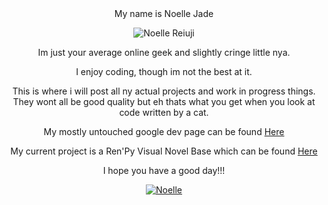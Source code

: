 <div align="center">My name is Noelle Jade
  
![Noelle Reiuji](https://dualfighter1.github.io/images/utsuho%20sprite%204x4.png)

Im just your average online geek and slightly cringe little nya.

I enjoy coding, though im not the best at it.

This is where i will post all ny actual projects and work in progress things. 
They wont all be good quality but eh thats what you get when you look at code written by a cat.

My mostly untouched google dev page can be found [Here](https://g.dev/Noelle_Jade)

My current project is a Ren'Py Visual Novel Base which can be found [Here](https://github.com/dualfighter1/Renpy-VN-Template)

I hope you have a good day!!!

[![Noelle](https://dualfighter1.github.io/images/logo.png)](https://dualfighter1.github.io/)
</div>
